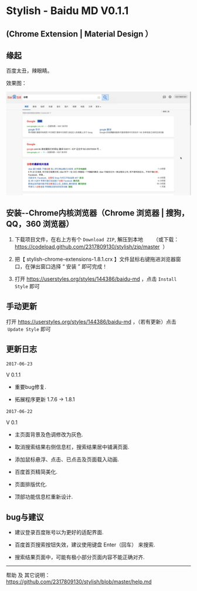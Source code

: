 Stylish - Baidu MD V0.1.1
==========
(Chrome Extension | Material Design ）
----


缘起
----

百度太丑，辣眼睛。


效果图：

[![imgur](https://github.com/2317809130/stylish/blob/master/help/aftjpg.jpg)]()



安装--Chrome内核浏览器（Chrome 浏览器 | 搜狗，QQ，360 浏览器）
----

1. 下载项目文件，在右上方有个 ` Download ZIP `, 解压到本地 
        （或下载：https://codeload.github.com/2317809130/stylish/zip/master  ）

2. 把【  stylish-chrome-extensions-1.8.1.crx  】文件鼠标右键拖进浏览器窗口，在弹出窗口选择 “ 安装 ” 即可完成！

3. 打开 https://userstyles.org/styles/144386/baidu-md ，点击  ` Install Style ` 即可

手动更新
----
打开 https://userstyles.org/styles/144386/baidu-md ，（若有更新）点击  ` Update Style ` 即可

更新日志
-------
`2017-06-23`

V 0.1.1

* 重要bug修复.

* 拓展程序更新 1.7.6 -> 1.8.1

`2017-06-22`

V 0.1

* 主页面背景及色调修改为灰色.

* 取消搜索结果右侧信息栏，搜索结果居中铺满页面.

* 添加鼠标悬浮、点击、已点击及页面载入动画.

* 百度首页精简美化.

* 页面排版优化.

* 顶部功能信息栏重新设计.

bug与建议
-------

* 建议登录百度账号以为更好的适配界面.

* 百度首页搜索按钮失效，建议使用键盘 Enter（回车） 来搜索.

* 搜索结果页面中，可能有极小部分页面内容不能正确对齐.

----

帮助 及 其它说明： https://github.com/2317809130/stylish/blob/master/help.md

